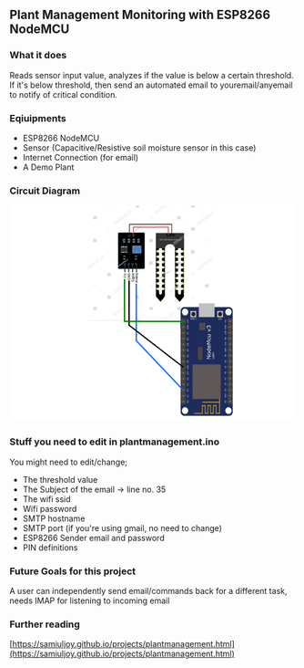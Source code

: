 ## Plant Management Monitoring with ESP8266 NodeMCU

### What it does

Reads sensor input value, analyzes if the value is below a certain threshold. If it's below threshold, then send an automated email to youremail/anyemail to notify of critical condition.

### Eqiuipments

* ESP8266 NodeMCU
* Sensor (Capacitive/Resistive soil moisture sensor in this case)
* Internet Connection (for email)
* A Demo Plant

### Circuit Diagram

![Circuit Diagram](circuitdiagram.png)

### Stuff you need to edit in plantmanagement.ino

You might need to edit/change;

* The threshold value
* The Subject of the email -> line no. 35
* The wifi ssid
* Wifi password
* SMTP hostname
* SMTP port (if you're using gmail, no need to change)
* ESP8266 Sender email and password
* PIN definitions

### Future Goals for this project

A user can independently send email/commands back for a different task, needs IMAP for listening to incoming email

### Further reading

[https://samiuljoy.github.io/projects/plantmanagement.html](https://samiuljoy.github.io/projects/plantmanagement.html)
